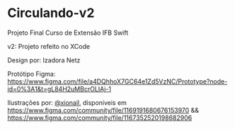 # Circulando-v2

Projeto Final Curso de Extensão IFB Swift

v2: Projeto refeito no XCode

Design por: Izadora Netz

Protótipo Figma: https://www.figma.com/file/a4DQhhoX7GC64e1Zd5VzNC/Prototype?node-id=0%3A1&t=gL84H2uMBcrOLIAj-1

Ilustrações por: <a href="https://www.figma.com/@xiaonail">@xionail</a>, disponíveis em https://www.figma.com/community/file/1169191680676153970 && https://www.figma.com/community/file/1167352520198682906
